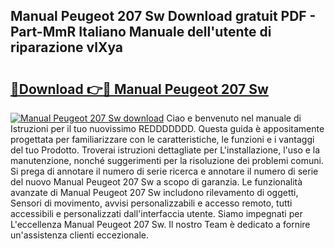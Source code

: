 ## Manual Peugeot 207 Sw Download gratuit PDF - Part-MmR Italiano Manuale dell'utente di riparazione vlXya

# <h2><a href="http://dfbmbgu.blite.top/?on=Manual+Peugeot+207+Sw">🔗Download 👉🔴 Manual Peugeot 207 Sw</a></h2>

[![Manual Peugeot 207 Sw download](https://i.imgur.com/lujVjoI.png)](http://dfbmbgu.blite.top/?on=Manual+Peugeot+207+Sw)
Ciao e benvenuto nel manuale di Istruzioni per il tuo nuovissimo REDDDDDDD. Questa guida è appositamente progettata per familiarizzare con le caratteristiche, le funzioni e i vantaggi del tuo Prodotto. Troverai istruzioni dettagliate per L'installazione, l'uso e la manutenzione, nonché suggerimenti per la risoluzione dei problemi comuni. Si prega di annotare il numero di serie ricerca e annotare il numero di serie del nuovo Manual Peugeot 207 Sw a scopo di garanzia. Le funzionalità avanzate di Manual Peugeot 207 Sw includono rilevamento di oggetti, Sensori di movimento, avvisi personalizzabili e accesso remoto, tutti accessibili e personalizzati dall'interfaccia utente. Siamo impegnati per L'eccellenza Manual Peugeot 207 Sw. Il nostro Team è dedicato a fornire un'assistenza clienti eccezionale.
